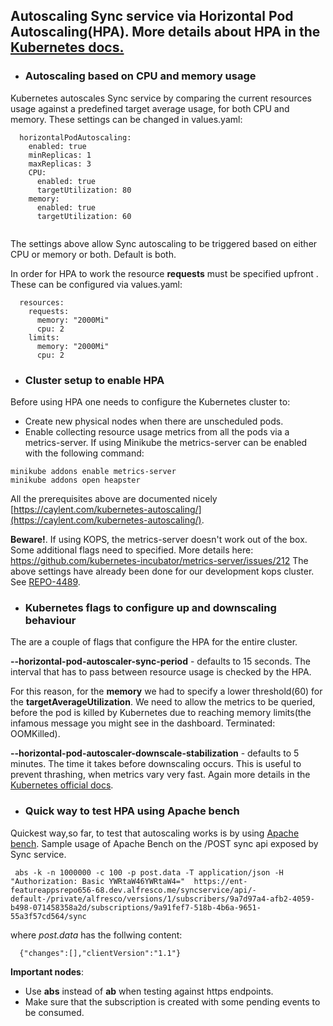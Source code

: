 ## Autoscaling Sync service via Horizontal Pod Autoscaling(HPA). More details about HPA in the [Kubernetes docs.](https://kubernetes.io/docs/tasks/run-application/horizontal-pod-autoscale)


* ### Autoscaling based on CPU and memory usage

Kubernetes autoscales Sync service by comparing the current resources usage against a predefined target average usage, for both CPU and memory. These settings can be changed in values.yaml:
```
  horizontalPodAutoscaling:
    enabled: true
    minReplicas: 1
    maxReplicas: 3
    CPU:
      enabled: true
      targetUtilization: 80
    memory:
      enabled: true
      targetUtilization: 60  


```

The settings above allow Sync autoscaling to be triggered based on either CPU or memory or both. Default is both.

In order for HPA to work the resource **requests** must be specified upfront . These can be configured via values.yaml:
```
  resources:
    requests:
      memory: "2000Mi"
      cpu: 2
    limits:
      memory: "2000Mi"
      cpu: 2

```


* ### Cluster setup to enable HPA

Before using HPA one needs to configure the Kubernetes cluster to:
* Create new physical nodes when there are unscheduled pods. 
* Enable collecting resource usage metrics from all the pods via a metrics-server.
If using Minikube the metrics-server can be enabled with the following command:
```
minikube addons enable metrics-server
minikube addons open heapster

```
All the prerequisites above are documented nicely [https://caylent.com/kubernetes-autoscaling/](https://caylent.com/kubernetes-autoscaling/).

**Beware!**. If using KOPS, the metrics-server doesn't work out of the box. Some additional flags need to specified. More details here: https://github.com/kubernetes-incubator/metrics-server/issues/212
The above settings have already been done for our development kops cluster. See [REPO-4489](https://issues.alfresco.com/jira/browse/REPO-4489).


* ### Kubernetes flags to configure up and downscaling behaviour

The are a couple of flags that configure the HPA for the entire cluster.


 **--horizontal-pod-autoscaler-sync-period** - defaults to 15 seconds. The interval that has to pass between resource usage is checked by the HPA.

For this reason, for the **memory** we had to specify a lower threshold(60) for the **targetAverageUtilization**. We need to allow the metrics to be queried, before the pod is killed by Kubernetes due to reaching memory limits(the infamous message you might see in the dashboard. Terminated: OOMKilled).


 **--horizontal-pod-autoscaler-downscale-stabilization** - defaults to 5 minutes. The time it takes before downscaling occurs. This is useful to prevent thrashing, when metrics vary very fast. Again more details in the [Kubernetes official docs](https://kubernetes.io/docs/tasks/run-application/horizontal-pod-autoscale/).

* ### Quick way to test HPA using Apache bench

Quickest way,so far, to test that autoscaling works is by using [Apache bench](https://httpd.apache.org/docs/2.4/programs/ab.html). 
Sample usage of Apache Bench on the /POST sync api exposed by Sync service.

```
 abs -k -n 1000000 -c 100 -p post.data -T application/json -H "Authorization: Basic YWRtaW46YWRtaW4="  https://ent-featureappsrepo656-68.dev.alfresco.me/syncservice/api/-default-/private/alfresco/versions/1/subscribers/9a7d97a4-afb2-4059-b498-071458358a2d/subscriptions/9a91fef7-518b-4b6a-9651-55a3f57cd564/sync

```
where *post.data* has the follwing content:

```
  {"changes":[],"clientVersion":"1.1"}
```

**Important nodes**:
- Use **abs** instead of **ab** when testing against https endpoints.
- Make sure that the subscription is created with some pending events to be consumed.
